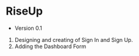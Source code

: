 # RiseUp

- Version 0.1
1. Designing and creating of Sign In and Sign Up.
2. Adding the Dashboard Form